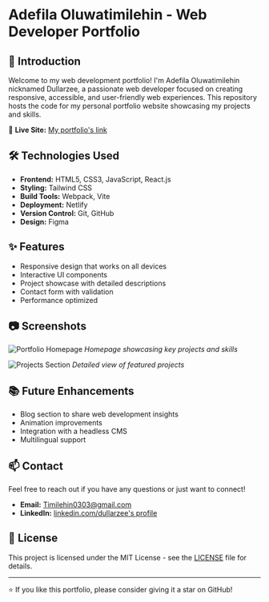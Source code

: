 # Adefila Oluwatimilehin - Web Developer Portfolio

## 👋 Introduction

Welcome to my web development portfolio! I'm Adefila Oluwatimilehin nicknamed Dullarzee, a passionate web developer focused on creating responsive, accessible, and user-friendly web experiences. This repository hosts the code for my personal portfolio website showcasing my projects and skills.

🔗 **Live Site:** [My portfolio's link](https://dullarzeeportfolio04.com)

## 🛠️ Technologies Used

- **Frontend:** HTML5, CSS3, JavaScript, React.js
- **Styling:** Tailwind CSS
- **Build Tools:** Webpack, Vite
- **Deployment:** Netlify
- **Version Control:** Git, GitHub
- **Design:** Figma

## ✨ Features

- Responsive design that works on all devices
- Interactive UI components
- Project showcase with detailed descriptions
- Contact form with validation
- Performance optimized

## 📷 Screenshots

![Portfolio Homepage](/screenshots/homepage.png)
*Homepage showcasing key projects and skills*

![Projects Section](/screenshots/projects.png)
*Detailed view of featured projects*


## 📚 Future Enhancements

- Blog section to share web development insights
- Animation improvements
- Integration with a headless CMS
- Multilingual support

## 📫 Contact

Feel free to reach out if you have any questions or just want to connect!

- **Email:** Timilehin0303@gmail.com
- **LinkedIn:** [linkedin.com/dullarzee's profile](https://www.linkedin.com/in/oluwatimilehin-adefila-27592727a)

## 📝 License

This project is licensed under the MIT License - see the [LICENSE](LICENSE) file for details.

---

⭐ If you like this portfolio, please consider giving it a star on GitHub!
